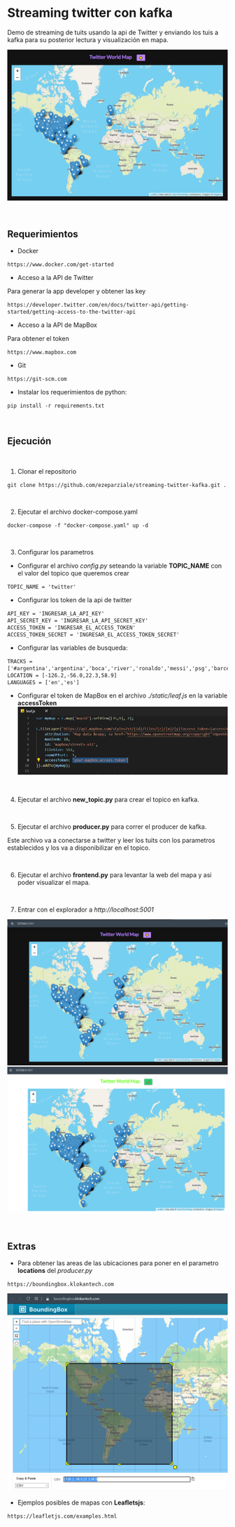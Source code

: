 # Streaming twitter con kafka

Demo de streaming de tuits usando la api de Twitter y enviando los tuis a kafka para su posterior lectura y visualización en mapa.

![image](./img/image1.PNG)  


&nbsp;

## Requerimientos

* Docker

```
https://www.docker.com/get-started
```

* Acceso a la API de Twitter

Para generar la app developer y obtener las key

```url
https://developer.twitter.com/en/docs/twitter-api/getting-started/getting-access-to-the-twitter-api
```

* Acceso a la API de MapBox

Para obtener el token
```url
https://www.mapbox.com
``` 

* Git

```url
https://git-scm.com
```

* Instalar los requerimientos de python:
```
pip install -r requirements.txt
```

&nbsp;

## Ejecución

&nbsp;
1. Clonar el repositorio

```
git clone https://github.com/ezeparziale/streaming-twitter-kafka.git .
```

&nbsp;

2. Ejecutar el archivo docker-compose.yaml

```
docker-compose -f "docker-compose.yaml" up -d
```

&nbsp;

3. Configurar los parametros
   
* Configurar el archivo *config.py* seteando la variable **TOPIC_NAME** con el valor del topico que queremos crear
```
TOPIC_NAME = 'twitter'
```

* Configurar los token de la api de twitter
```
API_KEY = 'INGRESAR_LA_API_KEY'
API_SECRET_KEY = 'INGRESAR_LA_API_SECRET_KEY'
ACCESS_TOKEN = 'INGRESAR_EL_ACCESS_TOKEN'
ACCESS_TOKEN_SECRET = 'INGRESAR_EL_ACCESS_TOKEN_SECRET'
```

* Configurar las variables de busqueda:
```
TRACKS = ['#argentina','argentina','boca','river','ronaldo','messi','psg','barcelona','manchesterd']
LOCATION = [-126.2,-56.0,22.3,58.9]
LANGUAGES = ['en','es']
```

* Configurar el token de MapBox en el archivo *./static/leaf.js* en la variable **accessToken**
![image](./img/image5.PNG)  

&nbsp;

4. Ejecutar el archivo **new_topic.py** para crear el topico en kafka.

&nbsp;
   
5. Ejecutar el archivo **producer.py** para correr el producer de kafka.
   
Este archivo va a conectarse a twitter y leer los tuits con los parametros establecidos y los va a disponibilizar en el topico.

&nbsp;

6. Ejecutar el archivo **frontend.py** para levantar la web del mapa y asi poder visualizar el mapa.

&nbsp;

7.  Entrar con el explorador a *http://localhost:5001*

![image](./img/image6.PNG)  
![image](./img/image7.PNG)  


&nbsp;

## Extras

* Para obtener las areas de las ubicaciones para poner en el parametro **locations** del *producer.py*
```url
https://boundingbox.klokantech.com
```

![image](./img/image4.PNG)  

* Ejemplos posibles de mapas con **Leafletsjs**:
```
https://leafletjs.com/examples.html
```